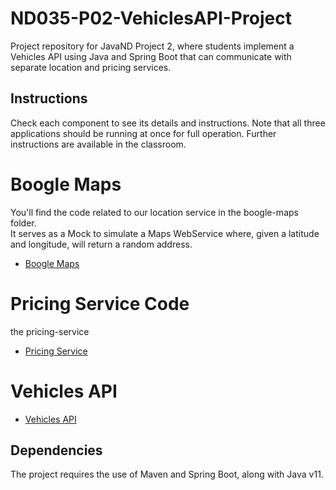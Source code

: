 # ND035-P02-VehiclesAPI-Project

Project repository for JavaND Project 2, where students implement a Vehicles API using Java and Spring Boot that can communicate with separate location and pricing services.

## Instructions

Check each component to see its details and instructions. Note that all three applications
should be running at once for full operation. Further instructions are available in the classroom.  

# Boogle Maps
You'll find the code related to our location service in the boogle-maps folder.   
It serves as a Mock to simulate a Maps WebService where, given a latitude and longitude, will return a random address.
- [Boogle Maps](boogle-maps/README.md)

# Pricing Service Code
the pricing-service
- [Pricing Service](pricing-service/README.md)

# Vehicles API
- [Vehicles API](vehicles-api/README.md)
  




## Dependencies

The project requires the use of Maven and Spring Boot, along with Java v11.
